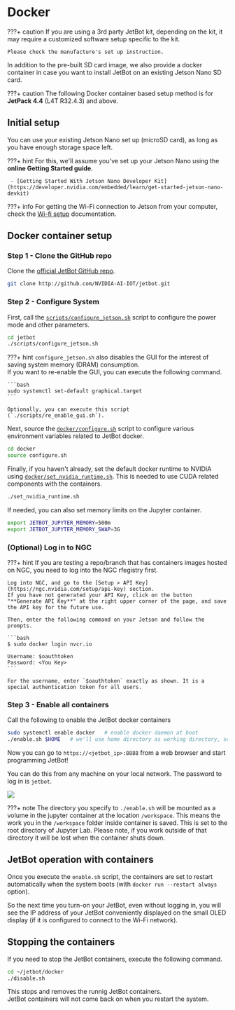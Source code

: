 # Docker

???+ caution
    If you are using a 3rd party JetBot kit, depending on the kit, it may require a customized software setup specific to the kit.

    Please check the manufacture's set up instruction.

In addition to the pre-built SD card image, we also provide a docker container
in case you want to install JetBot on an existing Jetson Nano SD card.

???+ caution
    The following Docker container based setup method is for **JetPack 4.4** (L4T R32.4.3) and above.

## Initial setup

You can use your existing Jetson Nano set up (microSD card), as long as you have enough storage space left.

???+ hint
    For this, we'll assume you've set up your Jetson Nano using the **online Getting Started guide**.
        
     - [Getting Started With Jetson Nano Developer Kit](https://developer.nvidia.com/embedded/learn/get-started-jetson-nano-devkit)

???+ info
    For getting the Wi-Fi connection to Jetson from your computer, check the [Wi-fi setup](wifi_setup.md) documentation.


## Docker container setup

### Step 1 - Clone the GitHub repo

Clone the [official JetBot GitHub repo](https://github.com/NVIDIA-AI-IOT/jetbot).

```bash
git clone http://github.com/NVIDIA-AI-IOT/jetbot.git
```

### Step 2 - Configure System

First, call the [``scripts/configure_jetson.sh``](https://github.com/NVIDIA-AI-IOT/jetbot/blob/master/scripts/configure_jetson.sh) script to configure the power mode and other parameters.

```bash
cd jetbot
./scripts/configure_jetson.sh
```

???+ hint
    `configure_jetson.sh` also disables the GUI for the interest of saving system memory (DRAM) consumption.<br>
    If you want to re-enable the GUI, you can execute the following command.
    
    ```bash
    sudo systemctl set-default graphical.target
    ```
    
    Optionally, you can execute this script (`./scripts/re_enable_gui.sh`). 

Next, source the [``docker/configure.sh``](https://github.com/NVIDIA-AI-IOT/jetbot/blob/master/docker/configure.sh) script to configure various environment variables related to JetBot docker.

```bash
cd docker
source configure.sh
```

Finally, if you haven't already, set the default docker runtime to NVIDIA using [``docker/set_nvidia_runtime.sh``](https://github.com/NVIDIA-AI-IOT/jetbot/blob/master/docker/set_nvidia_runtime.sh).  This is needed to use
CUDA related components with the containers.

```bash
./set_nvidia_runtime.sh
```

If needed, you can also set memory limits on the Jupyter container.

```bash
export JETBOT_JUPYTER_MEMORY=500m
export JETBOT_JUPYTER_MEMORY_SWAP=3G
```

### (Optional) Log in to NGC

???+ hint
    If you are testing a repo/branch that has containers images hosted on NGC, you need to log into the NGC rfegistry first.
    
    Log into NGC, and go to the [Setup > API Key](https://ngc.nvidia.com/setup/api-key) section.
    If you have not generated your API Key, click on the button "**Generate API Key**" at the right upper corner of the page, and save the API key for the future use.
    
    Then, enter the following command on your Jetson and follow the prompts.

    ```bash
    $ sudo docker login nvcr.io
    
    Username: $oauthtoken
    Password: <You Key>
    ```

    For the username, enter `$oauthtoken` exactly as shown. It is a special authentication token for all users.

### Step 3 - Enable all containers

Call the following to enable the JetBot docker containers 

```bash
sudo systemctl enable docker   # enable docker daemon at boot
./enable.sh $HOME   # we'll use home directory as working directory, set this as you please.
```

Now you can go to ``https://<jetbot_ip>:8888`` from a web browser and start programming JetBot!

You can do this from any machine on your local network.  The password to log in is ``jetbot``.

![](https://user-images.githubusercontent.com/25759564/92091965-51ae4f00-ed86-11ea-93d5-09d291ccfa95.png)


???+ note
    The directory you specify to ``./enable.sh`` will be mounted as a volume in the jupyter container at the location ``/workspace``.  This means the work you in the ``/workspace`` folder inside container is saved.  This is set to the root directory of Jupyter Lab.  Please note, if you work outside of that directory it will be lost when the container shuts down.


## JetBot operation with containers

Once you execute the `enable.sh` script, the containers are set to restart automatically when the system boots (with `docker run --restart always` option).

So the next time you turn-on your JetBot, even without logging in, you will see the IP address of your JetBot conveniently displayed on the small OLED display (if it is configured to connect to the Wi-Fi network).

## Stopping the containers

If you need to stop the JetBot containers, execute the following command.

```bash
cd ~/jetbot/docker
./disable.sh
```

This stops and removes the runnig JetBot containers.<br>
JetBot containers will not come back on when you restart the system.

